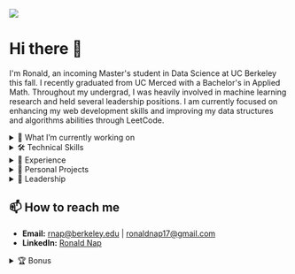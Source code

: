 ![](https://komarev.com/ghpvc/?username=napronald07&color=blue&style=flat-square&label=Profile+visitors) 

# Hi there 👋
I'm Ronald, an incoming Master's student in Data Science at UC Berkeley this fall. I recently graduated from UC Merced with a Bachelor's in Applied Math. Throughout my undergrad, I was heavily involved in machine learning research and held several leadership positions. I am currently focused on enhancing my web development skills and improving my data structures and algorithms abilities through LeetCode.

<details>
<summary>🌱 What I’m currently working on</summary>
<br>
I am currently focused on integrating machine learning models into web applications, aiming to create interactive and user-friendly platforms that leverage AI to deliver impactful user experiences. Additionally, I am exploring natural language processing to broaden my understanding of its applications.

</details>

<details>
<summary>🛠 Technical Skills</summary>
<br>

- **Programming Languages:** Python, C++, R, SQL, Matlab, LaTeX
- **Libraries:** PyTorch, Tensorflow, SciKit, NumPy, Pandas, Matplotlib, Torchvision, OpenCV, Pillow, NLTK
- **Web Development:** JavaScript, CSS, HTML, Flask, React
- **Tools & Technologies:** Git, AWS, Docker, HuggingFace, SLURM, Tableau

</details>

<details>
<summary>📝 Experience</summary>
<br>

- **Undergraduate Researcher:** My research focuses on the classification of Whole Slide Images. I was supervised by [Prof. Roummel Marcia](https://faculty.ucmerced.edu/rmarcia/index.html) and graduate mentor Mohammed Aburidi. My work has been accepted for publication and presentation at IEEE EMBC 24. You can view my work [Paper](https://napronald.github.io/EMBC24.pdf) |  [Code](https://github.com/napronald/GI-Cancer-MSI-CCNet-MIL)
  
- **Summer Undergraduate Researcher:** Led a team to enhance the robustness and accuracy of classification models through Generative Adversarial Networks. You can find the work I did [here](https://github.com/napronald/Synthetic-Data-Generation-for-Deep-Learning-Model-Enhancement).
- **Data Science Challenge Intern:** Designed models for diagnosing irregular heartbeats and reconstructing cardiac transmembrane potentials at Lawrence Livermore National Laboratory. You can find the work I did [here](https://github.com/napronald/Data-Science-Challenge-2023/blob/main/DSC_poster.pptx.pdf)

</details>

<details>
<summary>🎯 Personal Projects</summary>
<br>
  
- **DigitPro99:** Interactive web-based digit recognition application capable of real-time prediction, comprehensive user interactions, dynamic image annotation, and data retrieval. [View Project Here](https://napronald.github.io/DigitPro99/)
- **Lung Cancer Diagnosis with Medical Imaging:** Managed a dataset of 25,000 images, focusing on lung cancer tissues, and implemented various machine learning models. [View Project Here](https://github.com/napronald/Lung-Cancer-Diagnosis-with-Medical-Imaging/)
- **Modeling the Relationship Between CO2 Emissions and Human Population:** Constructed mathematical models to analyze the correlation between CO2 emissions and human population dynamics. [View Project Here](https://github.com/napronald/Modeling-the-Relationship-Between-CO2-Emissions-and-Human-Population/)
- **Fifa Players Analysis Dashboard:** Interactive dashboard, created using Tableau, provides detailed insights into FIFA player statistics from the years 2018 to 2022. [View Project Here](https://napronald.github.io/FifaDashboard/)
  
</details>

<details>
<summary>🌟 Leadership</summary>
<br>

- **SIAM Undergraduate Representative:**  I represented the interests of undergraduate students and facilitated communication within the SIAM community at UC Merced. I also organized events and activities to promote mathematics and its applications among students. Follow activities on [Instagram](https://www.instagram.com/ucmsiam/).
- **Learning Assistant:** I provided academic support to students taking Calculus, helping them understand concepts and improve their performance. Learn more about the [Learning Assistant Program](https://hhmi-ie.ucmerced.edu/capacity-building-projects/learning-assistant-program).
- **ACM SIG Data Science Lead:** I created and led interactive workshops focused on Data Science for over 50 undergraduate students. Follow UC Merced ACM on [Instagram](https://www.instagram.com/ucmacm/).

</details>

## 📫 How to reach me
- **Email:** rnap@berkeley.edu | ronaldnap17@gmail.com
- **LinkedIn:** [Ronald Nap](https://www.linkedin.com/in/ronaldnap/)

<details>
<summary>🏆 Bonus</summary>
<be>

![spotify-github-profile](https://spotify-github-profile.kittinanx.com/api/view.svg?uid=ronaldnap&redirect=true][https://spotify-github-profile.kittinanx.com/api/view.svg?uid=ronaldnap&cover_image=false&theme=default&show_offline=true&background_color=121212&interchange=true)

</details>
